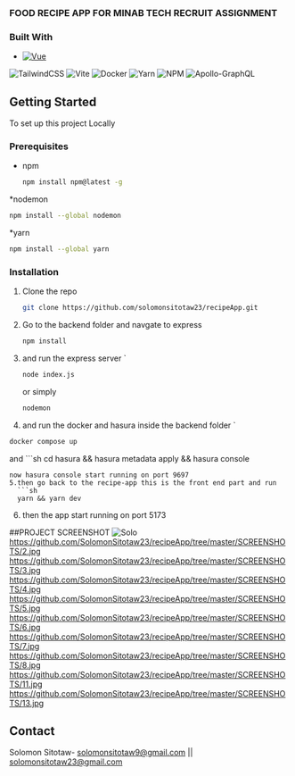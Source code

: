 <br />
<div align="left">
  <h3 align="left">FOOD RECIPE APP FOR MINAB TECH RECRUIT ASSIGNMENT</h3>

### Built With

* [![Vue][Vue.js]][Vue-url]


![TailwindCSS](https://img.shields.io/badge/tailwindcss-%2338B2AC.svg?style=for-the-badge&logo=tailwind-css&logoColor=white)
![Vite](https://img.shields.io/badge/vite-%23646CFF.svg?style=for-the-badge&logo=vite&logoColor=white)
![Docker](https://img.shields.io/badge/docker-%230db7ed.svg?style=for-the-badge&logo=docker&logoColor=white)
![Yarn](https://img.shields.io/badge/yarn-%232C8EBB.svg?style=for-the-badge&logo=yarn&logoColor=white)
![NPM](https://img.shields.io/badge/NPM-%23000000.svg?style=for-the-badge&logo=npm&logoColor=white)
![Apollo-GraphQL](https://img.shields.io/badge/-ApolloGraphQL-311C87?style=for-the-badge&logo=apollo-graphql)


<!-- GETTING STARTED -->
## Getting Started

To set up this project Locally

### Prerequisites
* npm
  ```sh
  npm install npm@latest -g
  ```
 *nodemon
   ```sh
  npm install --global nodemon
  ```
  *yarn
  ```sh
  npm install --global yarn
  ```

### Installation




1. Clone the repo
   ```sh
   git clone https://github.com/solomonsitotaw23/recipeApp.git
   ```
2. Go to the backend folder and navgate to express
   ```sh
   npm install
   ```
3. and run the express server  `
   ```sh
   node index.js 
   ```
   or simply
     ```sh
   nodemon
   ```
4.  and run the docker and hasura inside the backend folder  `
   ```sh
  docker compose up
   ```
   and
     ```sh
 cd hasura && hasura metadata apply && hasura console
   ```
 now hasura console start running on port 9697
5.then go back to the recipe-app this is the front end part and run
     ```sh
     yarn && yarn dev
   ```
6. then the app start running on port 5173

<!-- PROJECT SCREENSHOT -->
##PROJECT SCREENSHOT
![Solo](SCREENSHOTS/1.jpg)
https://github.com/SolomonSitotaw23/recipeApp/tree/master/SCREENSHOTS/2.jpg
https://github.com/SolomonSitotaw23/recipeApp/tree/master/SCREENSHOTS/3.jpg
https://github.com/SolomonSitotaw23/recipeApp/tree/master/SCREENSHOTS/4.jpg
https://github.com/SolomonSitotaw23/recipeApp/tree/master/SCREENSHOTS/5.jpg
https://github.com/SolomonSitotaw23/recipeApp/tree/master/SCREENSHOTS/6.jpg
https://github.com/SolomonSitotaw23/recipeApp/tree/master/SCREENSHOTS/7.jpg
https://github.com/SolomonSitotaw23/recipeApp/tree/master/SCREENSHOTS/8.jpg
https://github.com/SolomonSitotaw23/recipeApp/tree/master/SCREENSHOTS/11.jpg
https://github.com/SolomonSitotaw23/recipeApp/tree/master/SCREENSHOTS/13.jpg



<!-- CONTACT -->
## Contact

Solomon Sitotaw-  solomonsitotaw9@gmail.com || solomonsitotaw23@gmail.com

[Vue.js]: https://img.shields.io/badge/Vue.js-35495E?style=for-the-badge&logo=vuedotjs&logoColor=4FC08D
[Vue-url]: https://vuejs.org/
